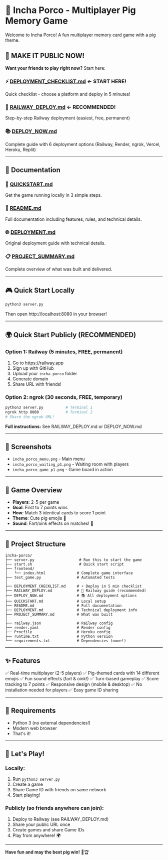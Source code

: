 # 🐷 Incha Porco - Multiplayer Pig Memory Game

Welcome to Incha Porco! A fun multiplayer memory card game with a pig theme.

## 🚀 MAKE IT PUBLIC NOW!

**Want your friends to play right now?** Start here:

### ⚡ [DEPLOYMENT_CHECKLIST.md](DEPLOYMENT_CHECKLIST.md) ← START HERE!
Quick checklist - choose a platform and deploy in 5 minutes!

### 🌟 [RAILWAY_DEPLOY.md](RAILWAY_DEPLOY.md) ← RECOMMENDED!
Step-by-step Railway deployment (easiest, free, permanent)

### 📚 [DEPLOY_NOW.md](DEPLOY_NOW.md)
Complete guide with 6 deployment options (Railway, Render, ngrok, Vercel, Heroku, Replit)

---

## 📖 Documentation

### 🚀 [QUICKSTART.md](QUICKSTART.md)
Get the game running locally in 3 simple steps.

### 📘 [README.md](README.md)
Full documentation including features, rules, and technical details.

### 🌐 [DEPLOYMENT.md](DEPLOYMENT.md)
Original deployment guide with technical details.

### 📋 [PROJECT_SUMMARY.md](PROJECT_SUMMARY.md)
Complete overview of what was built and delivered.

---

## 🎮 Quick Start Locally

```bash
python3 server.py
```

Then open http://localhost:8080 in your browser!

---

## 🌍 Quick Start Publicly (RECOMMENDED)

### Option 1: Railway (5 minutes, FREE, permanent)
1. Go to https://railway.app
2. Sign up with GitHub
3. Upload your `incha-porco` folder
4. Generate domain
5. Share URL with friends!

### Option 2: ngrok (30 seconds, FREE, temporary)
```bash
python3 server.py          # Terminal 1
ngrok http 8080            # Terminal 2
# Share the ngrok URL!
```

**Full instructions:** See RAILWAY_DEPLOY.md or DEPLOY_NOW.md

---

## 📸 Screenshots

- `incha_porco_menu.png` - Main menu
- `incha_porco_waiting_p1.png` - Waiting room with players
- `incha_porco_game_p1.png` - Game board in action

---

## 🎯 Game Overview

- **Players**: 2-5 per game
- **Goal**: First to 7 points wins
- **How**: Match 3 identical cards to score 1 point
- **Theme**: Cute pig emojis 🐷
- **Sound**: Fart/oink effects on matches! 🎵

---

## 📁 Project Structure

```
incha-porco/
├── server.py                    # Run this to start the game
├── start.sh                     # Quick start script
├── frontend/
│   └── index.html              # Complete game interface  
├── test_game.py                # Automated tests
│
├── DEPLOYMENT_CHECKLIST.md     # ⚡ Deploy in 5 min checklist
├── RAILWAY_DEPLOY.md           # 🌟 Railway guide (recommended)
├── DEPLOY_NOW.md               # 📚 All deployment options
├── QUICKSTART.md               # Local setup
├── README.md                   # Full documentation
├── DEPLOYMENT.md               # Technical deployment info
├── PROJECT_SUMMARY.md          # What was built
│
├── railway.json                # Railway config
├── render.yaml                 # Render config
├── Procfile                    # Heroku config
├── runtime.txt                 # Python version
└── requirements.txt            # Dependencies (none!)
```

---

## ✨ Features

✅ Real-time multiplayer (2-5 players)
✅ Pig-themed cards with 14 different emojis
✅ Fun sound effects (fart & oink!)
✅ Turn-based gameplay
✅ Score tracking to 7 points
✅ Responsive design (mobile & desktop)
✅ No installation needed for players
✅ Easy game ID sharing

---

## 🔧 Requirements

- Python 3 (no external dependencies!)
- Modern web browser
- That's it!

---

## 🎪 Let's Play!

### Locally:
1. Run `python3 server.py`
2. Create a game
3. Share Game ID with friends on same network
4. Start playing!

### Publicly (so friends anywhere can join):
1. Deploy to Railway (see RAILWAY_DEPLOY.md)
2. Share your public URL once
3. Create games and share Game IDs
4. Play from anywhere! 🌍

---

**Have fun and may the best pig win!** 🐷🏆
